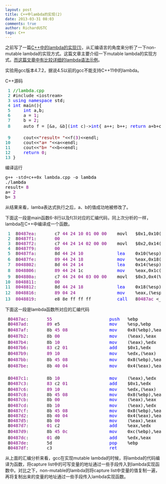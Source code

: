 ```yaml
---
layout: post
title: C++中lambda的实现(2)
date: 2013-03-31 08:03
comments: true
author: RichardUSTC
tags: C++
---
```

<p>之前写了一篇<a title="C++中lambda的实现" href="http://www.cnblogs.com/richardustc/archive/2013/03/17/2964736.html">C++中的lambda的实现(1)</a>，从汇编语言的角度来分析了一下non-mutable lambda的实现方式。这篇文章主要介绍一下mutable lambda的实现方式。<a title="C++ lambda" href="http://www.cnblogs.com/hujian/archive/2012/02/14/2350306.html">而这篇文章中有比较详细的lambda语法示例</a>。</p>
<p>实验用gcc版本4.7.2，据说4.5以前的gcc不能支持C++11中的lambda。</p>
<p>C++源码</p>
<div class="cnblogs_code">
<pre><span style="color: #008080;"> 1</span> <span style="color: #008000;">//</span><span style="color: #008000;">lambda.cpp</span>
<span style="color: #008080;"> 2</span> #include &lt;iostream&gt;
<span style="color: #008080;"> 3</span> <span style="color: #0000ff;">using</span> <span style="color: #0000ff;">namespace</span><span style="color: #000000;"> std;
</span><span style="color: #008080;"> 4</span> <span style="color: #0000ff;">int</span><span style="color: #000000;"> main(){
</span><span style="color: #008080;"> 5</span>     <span style="color: #0000ff;">int</span><span style="color: #000000;"> a,b;
</span><span style="color: #008080;"> 6</span>     a = <span style="color: #800080;">1</span><span style="color: #000000;">;
</span><span style="color: #008080;"> 7</span>     b = <span style="color: #800080;">2</span><span style="color: #000000;">;
</span><span style="color: #008080;"> 8</span>     auto f = [&amp;a, &amp;b](<span style="color: #0000ff;">int</span> c)-&gt;<span style="color: #0000ff;">int</span>{ a++; b++; <span style="color: #0000ff;">return</span> a+b+<span style="color: #000000;">c;}; //创建一个lambda表达式，'&amp;'表示a, b以引用传递，<br />                                                                //可以被修改，并且修改会反映到main中的a、b
</span><span style="color: #008080;"> 9</span>     cout&lt;&lt;<span style="color: #800000;">"</span><span style="color: #800000;">result= </span><span style="color: #800000;">"</span>&lt;&lt;f(<span style="color: #800080;">3</span>)&lt;&lt;<span style="color: #000000;">endl;
</span><span style="color: #008080;">10</span>     cout&lt;&lt;<span style="color: #800000;">"</span><span style="color: #800000;">a= </span><span style="color: #800000;">"</span>&lt;&lt;a&lt;&lt;<span style="color: #000000;">endl;
</span><span style="color: #008080;">11</span>     cout&lt;&lt;<span style="color: #800000;">"</span><span style="color: #800000;">b= </span><span style="color: #800000;">"</span>&lt;&lt;b&lt;&lt;<span style="color: #000000;">endl;
</span><span style="color: #008080;">12</span>     <span style="color: #0000ff;">return</span> <span style="color: #800080;">0</span><span style="color: #000000;">;
</span><span style="color: #008080;">13</span> }</pre>
</div>
<p>编译运行</p>
<div class="cnblogs_code">
<pre>g++ -std=c++0x lambda.cpp -<span style="color: #000000;">o lambda
.</span>/<span style="color: #000000;">lambda
result</span>= <span style="color: #800080;">8</span><span style="color: #000000;">
a</span>= <span style="color: #800080;">2</span><span style="color: #000000;">
b</span>= <span style="color: #800080;">3</span></pre>
</div>
<p>从结果来看，lamba表达式执行之后，a、b的值成功地被修改了。</p>
<p>下面这一段是main函数6-8行以及f(3)对应的汇编代码，同上次分析的一样，lambda在C++中编译成一个函数。</p>
<div class="cnblogs_code">
<pre><span style="color: #008080;"> 1</span>  8<span style="color: #800080;">0487ea</span>:       c7 <span style="color: #800080;">44</span> <span style="color: #800080;">24</span> <span style="color: #800080;">10</span> <span style="color: #800080;">01</span> <span style="color: #800080;">00</span> <span style="color: #800080;">00</span><span style="color: #000000;">    movl   $0x1,0x10(%esp)  # a=1
</span><span style="color: #008080;"> 2</span>  8<span style="color: #800080;">0487f1</span>:       <span style="color: #800080;">00</span> 
<span style="color: #008080;"> 3</span>  8<span style="color: #800080;">0487f2</span>:       c7 <span style="color: #800080;">44</span> <span style="color: #800080;">24</span> <span style="color: #800080;">14</span> <span style="color: #800080;">02</span> <span style="color: #800080;">00</span> <span style="color: #800080;">00</span><span style="color: #000000;">    movl   $0x2,0x14(%esp)  # b=2
</span><span style="color: #008080;"> 4</span>  8<span style="color: #800080;">0487f9</span>:       <span style="color: #800080;">00</span> 
<span style="color: #008080;"> 5</span>  8<span style="color: #800080;">0487fa</span>:       8d <span style="color: #800080;">44</span> <span style="color: #800080;">24</span> <span style="color: #800080;">10</span>             <span style="color: #0000ff;">lea</span><span style="color: #000000;">    0x10(%esp),%eax
</span><span style="color: #008080;"> 6</span>  8<span style="color: #800080;">0487fe</span>:       <span style="color: #800080;">89</span> <span style="color: #800080;">44</span> <span style="color: #800080;">24</span> <span style="color: #800080;">18</span>             <span style="color: #0000ff;">mov</span><span style="color: #000000;">    %eax,0x18(%esp)  #0x18(%ebp)（记为ref_a)中存放了a的地址
</span><span style="color: #008080;"> 7</span>  <span style="color: #800080;">8048802</span>:       8d <span style="color: #800080;">44</span> <span style="color: #800080;">24</span> <span style="color: #800080;">14</span>             <span style="color: #0000ff;">lea</span><span style="color: #000000;">    0x14(%esp),%eax
</span><span style="color: #008080;"> 8</span>  <span style="color: #800080;">8048806</span>:       <span style="color: #800080;">89</span> <span style="color: #800080;">44</span> <span style="color: #800080;">24</span> 1c             <span style="color: #0000ff;">mov</span><span style="color: #000000;">    %eax,0x1c(%esp)  #0x1c(%ebp)（记为ref_b）中存放了b的地址
</span><span style="color: #008080;"> 9</span>  8<span style="color: #800080;">04880a</span>:       c7 <span style="color: #800080;">44</span> <span style="color: #800080;">24</span> <span style="color: #800080;">04</span> <span style="color: #800080;">03</span> <span style="color: #800080;">00</span> <span style="color: #800080;">00</span><span style="color: #000000;">    movl   $0x3,0x4(%esp)   #将f(3)中的参数3放在栈上
</span><span style="color: #008080;">10</span>  <span style="color: #800080;">8048811</span>:       <span style="color: #800080;">00</span> 
<span style="color: #008080;">11</span>  <span style="color: #800080;">8048812</span>:       8d <span style="color: #800080;">44</span> <span style="color: #800080;">24</span> <span style="color: #800080;">18</span>             <span style="color: #0000ff;">lea</span><span style="color: #000000;">    0x18(%esp),%eax
</span><span style="color: #008080;">12</span>  <span style="color: #800080;">8048816</span>:       <span style="color: #800080;">89</span> <span style="color: #800080;">04</span> <span style="color: #800080;">24</span>                <span style="color: #0000ff;">mov</span><span style="color: #000000;">    %eax,(%esp)      #将ref_a的地址放在栈上
</span><span style="color: #008080;">13</span>  <span style="color: #800080;">8048819</span>:       e8 8e ff ff ff          <span style="color: #0000ff;">call</span>   8<span style="color: #800080;">0487ac</span> &lt;_ZZ4mainENKUliE_clEi&gt;  #调用lambda对应的函数</pre>
</div>
<p>下面这一段是lambda函数所对应的汇编代码</p>
<div class="cnblogs_code">
<pre> 8<span style="color: #800080;">0487ac</span>:       <span style="color: #800080;">55</span>                      <span style="color: #0000ff;">push</span><span style="color: #000000;">   %ebp
 8</span><span style="color: #800080;">0487ad</span>:       <span style="color: #800080;">89</span> e5                   <span style="color: #0000ff;">mov</span><span style="color: #000000;">    %esp,%ebp
 8</span><span style="color: #800080;">0487af</span>:       8b <span style="color: #800080;">45</span> <span style="color: #800080;">08</span>                <span style="color: #0000ff;">mov</span><span style="color: #000000;">    0x8(%ebp),%eax         #取出上面一段汇编代码中12行所存的ref_a的地址
 8</span><span style="color: #800080;">0487b2</span>:       8b <span style="color: #800080;">00</span>                   <span style="color: #0000ff;">mov</span><span style="color: #000000;">    (%eax),%eax            #取出ref_a的值，也就是a的地址
 8</span><span style="color: #800080;">0487b4</span>:       8b <span style="color: #800080;">10</span>                   <span style="color: #0000ff;">mov</span><span style="color: #000000;">    (%eax),%edx            #取出a的值到edx
 8</span><span style="color: #800080;">0487b6</span>:       <span style="color: #800080;">83</span> c2 <span style="color: #800080;">01</span>                <span style="color: #0000ff;">add</span><span style="color: #000000;">    $0x1,%edx              # a++
 8</span><span style="color: #800080;">0487b9</span>:       <span style="color: #800080;">89</span> <span style="color: #800080;">10</span>                   <span style="color: #0000ff;">mov</span><span style="color: #000000;">    %edx,(%eax)            #存回a，注意这个时候是存回到了main函数栈上的a里面
 8</span><span style="color: #800080;">0487bb</span>:       8b <span style="color: #800080;">45</span> <span style="color: #800080;">08</span>                <span style="color: #0000ff;">mov</span><span style="color: #000000;">    0x8(%ebp),%eax         #取出ref_a的地址
 8</span><span style="color: #800080;">0487be</span>:       8b <span style="color: #800080;">40</span> <span style="color: #800080;">04</span>                <span style="color: #0000ff;">mov</span><span style="color: #000000;">    0x4(%eax),%eax         #ref_a和ref_b是紧挨着存储的<br />                                                                      #这一条指令取出ref_b的值，也就是b的地址
 8</span><span style="color: #800080;">0487c1</span>:       8b <span style="color: #800080;">10</span>                   <span style="color: #0000ff;">mov</span><span style="color: #000000;">    (%eax),%edx            #取出b的值，放入edx
 8</span><span style="color: #800080;">0487c3</span>:       <span style="color: #800080;">83</span> c2 <span style="color: #800080;">01</span>                <span style="color: #0000ff;">add</span><span style="color: #000000;">    $0x1,%edx              # b++
 8</span><span style="color: #800080;">0487c6</span>:       <span style="color: #800080;">89</span> <span style="color: #800080;">10</span>                   <span style="color: #0000ff;">mov</span><span style="color: #000000;">    %edx,(%eax)            #存回b
 8</span><span style="color: #800080;">0487c8</span>:       8b <span style="color: #800080;">45</span> <span style="color: #800080;">08</span>                <span style="color: #0000ff;">mov</span><span style="color: #000000;">    0x8(%ebp),%eax         
 8</span><span style="color: #800080;">0487cb</span>:       8b <span style="color: #800080;">00</span>                   <span style="color: #0000ff;">mov</span><span style="color: #000000;">    (%eax),%eax
 8</span><span style="color: #800080;">0487cd</span>:       8b <span style="color: #800080;">10</span>                   <span style="color: #0000ff;">mov</span><span style="color: #000000;">    (%eax),%edx            #再取a的值，放在edx
 8</span><span style="color: #800080;">0487cf</span>:       8b <span style="color: #800080;">45</span> <span style="color: #800080;">08</span>                <span style="color: #0000ff;">mov</span><span style="color: #000000;">    0x8(%ebp),%eax
 8</span><span style="color: #800080;">0487d2</span>:       8b <span style="color: #800080;">40</span> <span style="color: #800080;">04</span>                <span style="color: #0000ff;">mov</span><span style="color: #000000;">    0x4(%eax),%eax
 8</span><span style="color: #800080;">0487d5</span>:       8b <span style="color: #800080;">00</span>                   <span style="color: #0000ff;">mov</span><span style="color: #000000;">    (%eax),%eax
 8</span><span style="color: #800080;">0487d7</span>:       <span style="color: #800080;">01</span> c2                   <span style="color: #0000ff;">add</span><span style="color: #000000;">    %eax,%edx              #edx = a+b
 8</span><span style="color: #800080;">0487d9</span>:       8b <span style="color: #800080;">45</span> <span style="color: #800080;">0c</span>                <span style="color: #0000ff;">mov</span><span style="color: #000000;">    0xc(%ebp),%eax         #取出上一段汇编中第9行放在站上的参数3
 8</span><span style="color: #800080;">0487dc</span>:       <span style="color: #800080;">01</span> d0                   <span style="color: #0000ff;">add</span><span style="color: #000000;">    %edx,%eax              #eax= a+b+c，而函数返回值放在eax中
 8</span><span style="color: #800080;">0487de</span>:       5d                      <span style="color: #0000ff;">pop</span><span style="color: #000000;">    %ebp
 8</span><span style="color: #800080;">0487df</span>:       c3                      <span style="color: #0000ff;">ret</span>  </pre>
</div>
<p>从上面的汇编分析来看，gcc在实现mutable lambda的时候，将lambda的代码编译为函数，将capture list中的可写变量的地址通过一些手段传入到lambda实现函数中。对比之下，non-mutable的lambda则将capture list中变量的值复制一遍，再将复制出来的变量的地址通过一些手段传入lambda实现函数。</p>